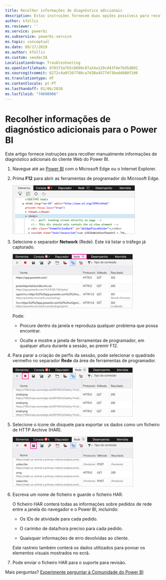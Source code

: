 ```yaml
---
title: Recolher informações de diagnóstico adicionais
description: Estas instruções fornecem duas opções possíveis para recolher manualmente informações de diagnóstico adicionais do cliente Web do Power BI.
author: kfollis
ms.reviewer: ''
ms.service: powerbi
ms.subservice: powerbi-service
ms.topic: conceptual
ms.date: 09/17/2019
ms.author: kfollis
ms.custom: seodec18
LocalizationGroup: Troubleshooting
ms.openlocfilehash: 670373afb5cb890c87a24a129cd43fde7bd5d892
ms.sourcegitcommit: 6272c4a0f267708ca7d38a45774f3bedd680f2d6
ms.translationtype: HT
ms.contentlocale: pt-PT
ms.lasthandoff: 01/06/2020
ms.locfileid: "74698906"
---
```

# <a name="capture-additional-diagnostic-information-for-power-bi"></a>Recolher informações de diagnóstico adicionais para o Power BI

Este artigo fornece instruções para recolher manualmente informações de diagnóstico adicionais do cliente Web do Power BI.

1. Navegue até ao [Power BI](https://app.powerbi.com) com o Microsoft Edge ou o Internet Explorer.

1. Prima **F12** para abrir as ferramentas de programador do Microsoft Edge.

   ![Captura de ecrã do separador Elementos das ferramentas de Programador do Microsoft Edge.](media/service-admin-capturing-additional-diagnostic-information-for-power-bi/edge-developer-tools.png)

1. Selecione o separador **Network** (Rede). Este irá listar o tráfego já capturado.

   ![Captura de ecrã do separador Rede das ferramentas de Programador do Microsoft Edge.](media/service-admin-capturing-additional-diagnostic-information-for-power-bi/edge-network-tab.png)

    Pode:

    * Procure dentro da janela e reproduza qualquer problema que possa encontrar.

    * Oculte e mostre a janela de ferramentas de programador, em qualquer altura durante a sessão, ao premir F12.

1. Para parar a criação de perfis da sessão, pode selecionar o quadrado vermelho no separador **Rede** da área de ferramentas de programador.

   ![Captura de ecrã do separador Rede das ferramentas de programador do Microsoft Edge com uma chamada do botão Parar.](media/service-admin-capturing-additional-diagnostic-information-for-power-bi/edge-network-tab-stop.png)

1. Selecione o ícone de disquete para exportar os dados como um ficheiro de HTTP Archive (HAR).

   ![Captura de ecrã do separador Rede das ferramentas de programador do Microsoft Edge com uma chamada do ícone da disquete.](media/service-admin-capturing-additional-diagnostic-information-for-power-bi/edge-network-tab-save.png)

1. Escreva um nome de ficheiro e guarde o ficheiro HAR.

    O ficheiro HAR conterá todas as informações sobre pedidos de rede entre a janela do navegador e o Power BI, incluindo:

    * Os IDs de atividade para cada pedido.

    * O carimbo de data/hora preciso para cada pedido.

    * Quaisquer informações de erro devolvidas ao cliente.

    Este rastreio também conterá os dados utilizados para povoar os elementos visuais mostrados no ecrã.

1. Pode enviar o ficheiro HAR para o suporte para revisão.

Mais perguntas? [Experimente perguntar à Comunidade do Power BI](https://community.powerbi.com/)
